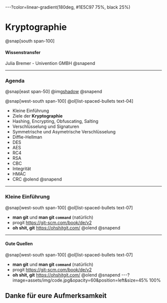 ---?color=linear-gradient(180deg, #1E5C97 75%, black 25%)
# Kryptographie
@snap[south span-100]
#### Wissenstransfer
Julia Bremer - Univention GMBH
@snapend

---

### **Agenda**
@snap[east span-50]
@img[shadow](assets/img/keys.jpg)
@snapend

@snap[west-south span-100]
@ol[list-spaced-bullets text-04]
- Kleine Einführung
- Ziele der **Kryptographie**
- Hashing, Encrypting, Obfuscating, Salting
- Verschlüsselung und Signaturen
- Symmetrische und Asymetrische Verschlüsselung
- Diffie-Hellman
- DES
- AES
- RC4
- RSA
- CBC
- Integrität
- HMAC
- CRC
@olend
@snapend

---

### Kleine **Einführung**

@snap[west-south span-100]
@ol[list-spaced-bullets text-07]
- **man git** und **man git `command`** (natürlich)
- progit https://git-scm.com/book/de/v2
- **oh shit, git** https://ohshitgit.com/
@olend
@snapend

---
#### Gute Quellen

@snap[west-south span-100]
@ol[list-spaced-bullets text-07]
- **man git** und **man git `command`** (natürlich)
- progit https://git-scm.com/book/de/v2
- **oh shit, git** https://ohshitgit.com/
@olend
@snapend
---?image=assets/img/code.jpg&opacity=60&position=left&size=45% 100%
## **Danke** für eure Aufmerksamkeit
